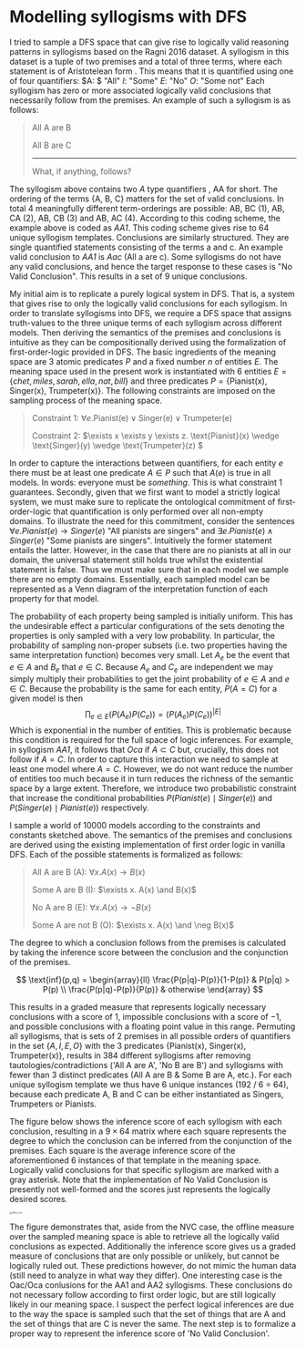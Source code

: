 # Modelling syllogisms with DFS

I tried to sample a DFS space that can give rise to logically valid reasoning patterns in syllogisms based on the Ragni 2016 dataset. A syllogism in this dataset is a tuple of two premises and a total of three terms,  where each statement is of Aristotelean form . This means that it is quantified using one of four quantifiers: $A: $ "All" $I:$ "Some" $E:$ "No" $O:$ "Some not" Each syllogism has zero or more associated logically valid conclusions that necessarily follow from the premises. An example of such a syllogism is as follows:

> All A are B
>
> All B are C
>
> ---------------
>
> What, if anything, follows?

The syllogism above contains two $A$ type quantifiers , AA for short. The ordering of the terms $\{$A, B, C$\}$ matters for the set of valid conclusions. In total 4 meaningfully different term-orderings are possible: AB, BC (1), AB, CA (2),  AB, CB (3) and AB, AC (4). According to this coding scheme, the example above is coded as *AA1*. This coding scheme gives rise to 64 unique syllogism templates. Conclusions are similarly structured. They are single quantified statements consisting of the terms a and c. An example valid conclusion to *AA1* is *Aac* (All a are c). Some syllogisms do not have any valid conclusions, and hence the target response to these cases is "No Valid Conclusion". This results in a set of 9 unique conclusions.

My initial aim is to replicate a purely logical system in DFS. That is, a system that gives rise to only the logically valid conclusions for each syllogism. In order to translate syllogisms into DFS, we require a DFS space that assigns truth-values to the three unique terms of each syllogism across different models. Then deriving the semantics of the premises and conclusions is intuitive as they can be compositionally derived using the formalization of first-order-logic provided in DFS. The basic ingredients of the meaning space are 3 atomic predicates $P$ and a fixed number $n$ of entities $E$. The meaning space used in the present work is instantiated with 6 entities  $E = \{chet, miles, sarah, ella, nat, bill\}$ and three predicates $P =\{$Pianist(x), Singer(x), Trumpeter(x)$\}$. The following constraints are imposed on the sampling process of the meaning space.

> Constraint 1: $\forall e. \text{Pianist(e)} \vee \text{Singer(e)} \vee \text{Trumpeter(e)}$ 
>
> Constraint 2: $\exists x \exists y \exists z. \text{Pianist}(x) \wedge \text{Singer}(y) \wedge \text{Trumpeter}(z) $

In order to capture the interactions between quantifiers, for each entity $e$ there must be at least one predicate $A \in P$ such that $A(e)$ is true in all models. In words: everyone must be *something*. This is what constraint 1 guarantees. Secondly, given that we first want to model a strictly logical system, we must make sure to replicate the ontological commitment of first-order-logic that quantification is only performed over all non-empty domains. To illustrate the need for this commitment, consider the sentences $\forall e. Pianist(e) \rightarrow Singer(e)$ "All pianists are singers" and $\exists e. Pianist(e) \wedge Singer(e)$ "Some pianists are singers". Intuitively the former statement entails the latter. However, in the case that there are no pianists at all in our domain, the universal statement still holds true whilst the existential statement is false. Thus we must make sure that in each model we sample there are no empty domains. Essentially, each sampled model can be represented as a Venn diagram of the interpretation function of each property for that model.

The probability of each property being sampled is initially uniform. This has the undesirable effect a particular configurations of the sets denoting the properties is only sampled with a very low probability. In particular, the probability of sampling non-proper subsets (i.e. two properties having the same interpretation function) becomes very small.  Let $A_e$ be the event that $e \in A$ and $B_e$ that $e \in C$. Because $A_e$ and $C_e$ are independent we may simply multiply their probabilities to get the joint probability of  $e \in A$ and $e \in C$. Because the probability is the same for each entity, $P(A = C)$ for a given model is then
$$
\prod_{e \in E}(P(A_e)P(C_e)) = (P(A_e)P(C_e))^{|E|}
$$
Which is exponential in the number of entities. This is problematic because this condition is required for the full space of logic inferences. For example, in syllogism *AA1*, it follows that *Oca* if $A \subset C$ but, crucially, this does not follow if $A = C$. In order to capture this interaction we need to sample at least one model where $A = C$. However, we do not want reduce the number of entities too much because it in turn reduces the richness of the semantic space by a large extent. Therefore, we introduce two probabilistic constraint that increase the conditional probabilities $P(Pianist(e)\mid Singer(e))$ and $P(Singer(e)\mid Pianist(e))$ respectively.

I sample a world of 10000 models according to the constraints and constants sketched above. The semantics of the premises and conclusions are derived using the existing implementation of first order logic in vanilla DFS. Each of the possible statements is formalized as follows:

> All A are B (A): $\forall x. A(x) \rightarrow B(x)$
>
> Some A are B (I): $\exists x. A(x) \and B(x)$
>
> No A are B (E): $\forall x. A(x) \rightarrow \neg B(x)$
>
> Some A are not B (O): $\exists x. A(x) \and \neg B(x)$

The degree to which a conclusion follows from the premises is calculated by taking the inference score between the conclusion and the conjunction of the premises. 

$$
\text{inf}(p,q) = \begin{array}{ll}
		\frac{P(p|q)-P(p)}{1-P(p)}  & P(p|q) > P(p) \\
		\frac{P(p|q)-P(p)}{P(p)} & otherwise
	\end{array}
$$


This results in a graded measure that represents logically necessary conclusions with a score of $1$, impossible conclusions with a score of $-1$, and possible conclusions with a floating point value in this range. Permuting all syllogisms, that is sets of 2 premises in all possible orders of quantifiers in the set $\{A, I, E, O\}$ with the 3 predicates $\{$Pianist(x), Singer(x), Trumpeter(x)$\}$, results in 384 different syllogisms after removing tautologies/contradictions ('All A are A', 'No B are B') and syllogisms with fewer than 3 distinct predicates (All A are B & Some B are A, etc.). For each unique syllogism template we thus have 6 unique instances (192 / 6 = 64), because each predicate A, B and C can be either instantiated as Singers, Trumpeters or Pianists. 

The figure below shows the inference score of each syllogism with each conclusion, resulting in a $9 \times 64$ matrix where each square represents the degree to which the conclusion can be inferred from the conjunction of the premises. Each square is the average inference score of the aforementioned 6 instances of that template in the meaning space. Logically valid conclusions for that specific syllogism are marked with a gray asterisk. Note that the implementation of No Valid Conclusion is presently not well-formed and the scores just represents the logically desired scores.

<img src="/home/luuk/projects/dissertation/Syllogisms/test.png" alt="offline_infs" style="zoom: 25%;" />



The figure demonstrates that, aside from the NVC case, the offline measure over the sampled meaning space is able to retrieve all the logically valid conclusions as expected. Additionally the inference score gives us a graded measure of conclusions that are only possible or unlikely, but cannot be logically ruled out. These predictions however, do not mimic the human data (still need to analyze in what way they differ). One interesting case is the Oac/Oca conlusions for the AA1 and AA2 syllogisms. These conclusions do not necessary follow according to first order logic, but are still logically likely in our meaning space. I suspect the perfect logical inferences are due to the way the space is sampled such that the set of things that are A and the set of things that are C is never the same. The next step is to formalize a proper way to represent the inference score of 'No Valid Conclusion'.


